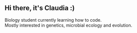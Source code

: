 ## Hi there, it's Claudia :)

<!--
**cuxuflux/cuxuflux** is a ✨ _special_ ✨ repository because its `README.md` (this file) appears on your GitHub profile.
-->
Biology student currently learning how to code. <br/>
Mostly interested in genetics, microbial ecology and evolution.

